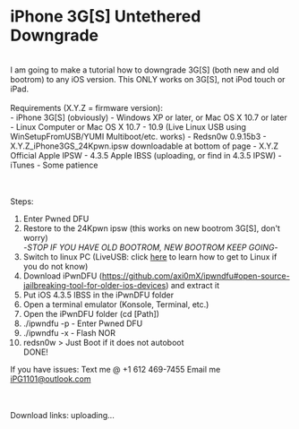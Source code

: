 # iPhone 3G[S] Untethered Downgrade
<br/>
I am going to make a tutorial how to downgrade 3G[S] (both new and old bootrom) to any iOS version. This ONLY works on 3G[S], not iPod touch or iPad.
<br/>
<br/>
Requirements (X.Y.Z = firmware version):
<br/>
  - iPhone 3G[S] (obviously)
  - Windows XP or later, or Mac OS X 10.7 or later
  - Linux Computer or Mac OS X 10.7 - 10.9 (Live Linux USB using WinSetupFromUSB/YUMI Multiboot/etc. works)
  - Redsn0w 0.9.15b3
  - X.Y.Z_iPhone3GS_24Kpwn.ipsw downloadable at bottom of page
  - X.Y.Z Official Apple IPSW
  - 4.3.5 Apple IBSS (uploading, or find in 4.3.5 IPSW)
  - iTunes
  - Some patience

<br/><br/>
Steps:
  1) Enter Pwned DFU
  2) Restore to the 24Kpwn ipsw (this works on new bootrom 3G[S], don't worry)<br/>
  -_STOP IF YOU HAVE OLD BOOTROM, NEW BOOTROM KEEP GOING_-
  3) Switch to linux PC (LiveUSB: click <a href='#LiveUSB'>here</a> to learn how to get to Linux if you do not know)
  4) Download iPwnDFU (https://github.com/axi0mX/ipwndfu#open-source-jailbreaking-tool-for-older-ios-devices) and extract it
  5) Put iOS 4.3.5 IBSS in the iPwnDFU folder
  6) Open a terminal emulator (Konsole, Terminal, etc.)
  7) Open the iPwnDFU folder (cd [Path])
  8) ./ipwndfu -p    - Enter Pwned DFU
  9) ./ipwndfu -x    - Flash NOR
  10) redsn0w > Just Boot if it does not autoboot
  <br/>DONE!<br/>
  
  If you have issues: 
    Text me @ +1 612 469-7455
    Email me iPG1101@outlook.com
    
  <br/><br/>Download links: uploading...
